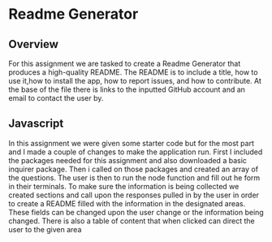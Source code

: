# Readme Generator 

## Overview
For this assignment we are tasked to create a Readme Generator that produces a high-quality README. The README is to include a title, how to use it,how to install the app, how to report issues, and how to contribute. At the base of the file there is links to the inputted GitHub account and an email to contact the user by. 

## Javascript
In this assignment we were given some starter code but for the most part and I made a couple of changes to make the application run. First I included the packages needed for this assignment and also downloaded a basic inquirer package. Then i called on those packages and created an array of the questions. The user is then to run the node function and fill out he form in their terminals.  To make sure the information is being collected we created sections and call upon the responses pulled in by the user in order to create a README filled with the information in the designated areas. These fields can be changed upon the user change or the information being changed. There is also a table of content that when clicked can direct the user to the given area



